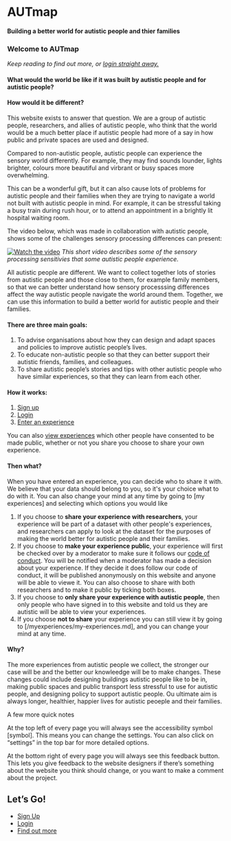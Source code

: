 # AUTmap

**Building a better world for autistic people and thier families** 

### Welcome to AUTmap

*Keep reading to find out more, or [login straight away.](/signup/signup.md)* 

#### What would the world be like if it was built by autistic people and for autistic people?

#### How would it be different? 

This website exists to answer that question. 
We are a group of autistic people, researchers, and allies of autistic people, who think that the world would be a much better place if autistic people had more of a say in how public and private spaces are used and designed. 

Compared to non-autistic people, autistic people can experience the sensory world differently. 
For example, they may find sounds lounder, lights brighter, colours more beautiful and virbrant or busy spaces more overwhelming.

This can be a wonderful gift, but it can also cause lots of problems for autistic people and their families when they are trying to navigate a world not built with autistic people in mind. For example, it can be stressful taking a busy train during rush hour, or to attend an appointment in a brightly lit hospital waiting room.

The video below, which was made in collaboration with autistic people, shows some of the challenges sensory processing differences can present:


[![Watch the video](https://img.youtube.com/vi/rP1S8ip4VVE/maxresdefault.jpg)](https://youtu.be/rP1S8ip4VVE)
*This short video describes some of the sensory processing sensitivies that some autistic people experience.*


All autistic people are different. 
We want to collect together lots of stories from autistic people and those close to them, for example family members, so that we can better understand how sensory processsing differences affect the way autistic people navigate the world around them.
Together, we can use this information to build a better world for autistic people and their families. 

#### There are three main goals: 

1. To advise organisations about how they can design and adapt spaces and policies to improve autistic people’s lives. 
2. To educate non-autistic people so that they can better support their autistic friends, families, and colleagues. 
3. To share autistic people’s stories and tips with other autistic people who have similar experiences, so that they can learn from each other.

#### How it works:

1. [Sign up](/signup/signup.md)
2. [Login](/signup/signup-confirmation.md)
3. [Enter an experience](/enter-experience/enter-experience.md)

You can also [view experiences](/view-experiences/view-experiences.md) which other people have consented to be made public, whether or not you share you choose to share your own experience. 

#### Then what? 

When you have entered an experience, you can decide who to share it with. We believe that your data should belong to you, so it's your choice what to do with it. You can also change your mind at any time by going to [my experiences] and selecting which options you would like

1. If you choose to **share your experience with researchers**, your experience will be part of a dataset with other people's experiences, and researchers can apply to look at the dataset for the purposes of making the world better for autistic people and their families. 
2. If you choose to **make your experience public**, your experience will first be checked over by a moderator to make sure it follows our [code of conduct](). You will be notified when a moderator has made a decision about your experience. If they decide it does follow our code of conduct, it will be published anonymously on this website and anyone will be able to viewe it. You can also choose to share with both researchers and to make it public by ticking both boxes. 
3. If you choose to **only share your experience with autistic people**, then only people who have signed in to this website and told us they are autistic will be able to view your experiences.  
4. If you choose **not to share** your experience you can still view it by going to [/myexperiences/my-experiences.md], and you can change your mind at any time. 

#### Why?

The more experiences from autistic people we collect, the stronger our case will be and the better our knowleedge will be to make changes. These changes could include designing buildings autistic people like to be in, making public spaces and public transport less stressful to use for autistic people, and designing policy to support autistic people. Ou ultimate aim is always longer, healthier, happier lives for autistic peoeple and their families. 

A few more quick notes 

At the top left of every page you will always see the accessibility symbol [symbol]. This means you can change the settings. You can also click on “settings” in the top bar for more  detailed options. 

At the bottom right of every page you will always see this feedback button. This lets you give feedback to the website designers if there’s something about the website you think should change, or you want to make a comment about the project. 

## Let’s Go!

* [Sign Up](/signup/signup.md)
* [Login](/signup/signup-confirmation.md)
* [Find out more](/about/about.md)
